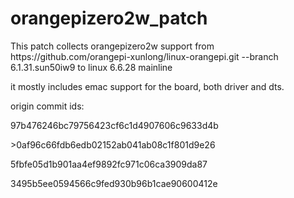 <h1>orangepizero2w_patch</h1>

<p>This patch collects orangepizero2w support from https://github.com/orangepi-xunlong/linux-orangepi.git --branch 6.1.31.sun50iw9 to linux 6.6.28 mainline</p>
<p>it mostly includes emac support for the board, both driver and dts.</p> 
origin commit ids:</p>

<p>97b476246bc79756423cf6c1d4907606c9633d4b</p>
<p>>0af96c66fdb6edb02152ab041ab08c1f801d9e26<p>
<p>5fbfe05d1b901aa4ef9892fc971c06ca3909da87<p>
<p>3495b5ee0594566c9fed930b96b1cae90600412e</p>

